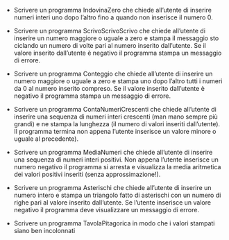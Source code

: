 
* Scrivere un programma IndovinaZero che chiede all’utente di inserire numeri interi uno
dopo l’altro fino a quando non inserisce il numero 0.

* Scrivere un programma ScrivoScrivoScrivo che chiede all’utente di inserire un numero
maggiore o uguale a zero e stampa il messaggio sto ciclando un numero di volte pari al numero inserito
dall’utente. Se il valore inserito dall’utente è negativo il programma stampa un messaggio di errore.


* Scrivere un programma Conteggio che chiede all’utente di inserire un numero maggiore o
uguale a zero e stampa uno dopo l’altro tutti i numeri da 0 al numero inserito compreso. Se il valore
inserito dall’utente è negativo il programma stampa un messaggio di errore.


* Scrivere un programma ContaNumeriCrescenti che chiede all’utente di inserire una sequenza di numeri interi crescenti (man mano sempre più grandi) e ne stampa la lunghezza (il numero di valori inseriti dall’utente). Il programma termina non appena l’utente inserisce un valore minore o uguale al precedente).


* Scrivere un programma MediaNumeri che chiede all’utente di inserire una sequenza di numeri interi positivi. Non appena l’utente inserisce un numero negativo il programma si arresta e visualizza la media aritmetica dei valori positivi inseriti (senza approssimazione!).


* Scrivere un programma Asterischi che chiede all’utente di inserire un numero intero e
stampa un triangolo fatto di asterischi con un numero di righe pari al valore inserito dall’utente. Se
l’utente inserisce un valore negativo il programma deve visualizzare un messaggio di errore.

* Scrivere un programma TavolaPitagorica in modo che i valori stampati siano ben incolonnati